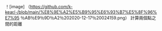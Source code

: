 ！[image] （https://github.com/k-kear/-/blob/main/%E8%9E%A2%E5%B9%95%E6%93%B7%E5%8F%96%E7%95 ％AB％E9％9D％A2％202020-12-17％20024159.png）
計算兩個點之間的距離
